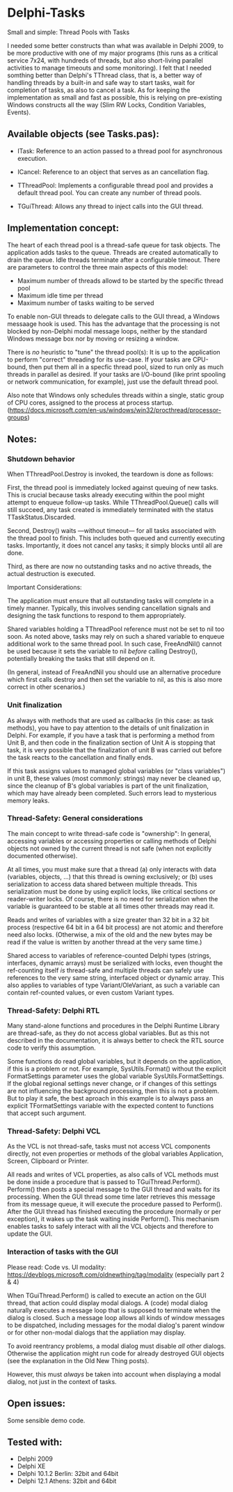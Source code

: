 # Delphi-Tasks
 Small and simple: Thread Pools with Tasks

I needed some better constructs than what was available in Delphi 2009, to be more productive with one of my major programs (this runs as a critical service 7x24, with hundreds of threads, but also short-living parallel activities to manage timeouts and some monitoring).
I felt that I needed somthing better than Delphi's TThread class, that is, a better way of handling threads by a built-in and safe way to start tasks, wait for completion of tasks, as also to cancel a task.
As for keeping the implementation as small and fast as possible, this is relying on pre-existing Windows constructs all the way (Slim RW Locks, Condition Variables, Events).

## Available objects (see Tasks.pas):

* ITask: Reference to an action passed to a thread pool for asynchronous execution.

* ICancel: Reference to an object that serves as an cancellation flag.

* TThreadPool: Implements a configurable thread pool and provides a default thread pool. You can create any number of thread pools.

* TGuiThread: Allows any thread to inject calls into the GUI thread.


## Implementation concept:

The heart of each thread pool is a thread-safe queue for task objects. The application adds tasks to the queue. Threads are created automatically to drain the queue. Idle threads terminate after a configurable timeout. There are parameters to control the three main aspects of this model:
- Maximum number of threads allowd to be started by the specific thread pool
- Maximum idle time per thread
- Maximum number of tasks waiting to be served

To enable non-GUI threads to delegate calls to the GUI thread, a Windows messaage hook is used. This has the advantage that the processing is not blocked by non-Delphi modal message loops, neither by the standard Windows message box nor by moving or resizing a window.

There is *no* heuristic to "tune" the thread pool(s): It is up to the application to perform "correct" threading for its use-case. If your tasks are CPU-bound, then put them all in a specfic thread pool, sized to run only as much threads in parallel as desired. If your tasks are I/O-bound (like print spooling or network communication, for example), just use the default thread pool.

Also note that Windows only schedules threads within a single, static group of CPU cores, assigned to the process at process startup. (https://docs.microsoft.com/en-us/windows/win32/procthread/processor-groups)

## Notes:

### Shutdown behavior

When TThreadPool.Destroy is invoked, the teardown is done as follows:

First, the thread pool is immediately locked against queuing of new tasks. This is crucial because tasks already
executing within the pool might attempt to enqueue follow-up tasks. While TThreadPool.Queue() calls will still
succeed, any task created is immediately terminated with the status TTaskStatus.Discarded.

Second, Destroy() waits —without timeout— for all tasks associated with the thread pool to finish. This includes
both queued and currently executing tasks. Importantly, it does not cancel any tasks; it simply blocks until all are done.

Third, as there are now no outstanding tasks and no active threads, the actual destruction is executed. 

Important Considerations:

The application must ensure that all outstanding tasks will complete in a timely manner. Typically, this involves
sending cancellation signals and designing the task functions to respond to them appropriately.

Shared variables holding a TThreadPool reference must not be set to nil too soon. As noted above, tasks may rely on such a
shared variable to enqueue additional work to the same thread pool. In such case, FreeAndNil() cannot be used because it sets
the variable to nil *before* calling Destroy(), potentially breaking the tasks that still depend on it.

(In general, instead of FreaAndNil you should use an alternative procedure which first calls destroy and then set the variable
to nil, as this is also more correct in other scenarios.)

### Unit finalization

As always with methods that are used as callbacks (in this case: as task methods), you have to pay attention to the details of unit finalization in Delphi.
For example, if you have a task that is performing a method from Unit B, and then code in the finalization section of Unit A is stopping that task, it is very possible
that the finalization of unit B was carried out before the task reacts to the cancellation and finally ends.

If this task assigns values to managed global variables (or "class variables") in unit B, these values (most commonly: strings) may never be cleaned up,
since the cleanup of B's global variables is part of the unit finalization, which may have already been completed.
Such errors lead to mysterious memory leaks.

### Thread-Safety: General considerations

The main concept to write thread-safe code is "ownership": In general, accessing variables or accessing properties or calling methods of Delphi objects not owned by the current thread is not safe (when not explicitly documented otherwise).

At all times, you must make sure that a thread (a) only interacts with data (variables, objects, ...) that this thread is owning exclusively; or (b) uses serialization to access data shared between multiple threads. This serialization must be done by using explicit locks, like critical sections or reader-writer locks.
Of course, there is no need for serialization when the variable is guaranteed to be stable at all times other threads may read it.

Reads and writes of variables with a size greater than 32 bit in a 32 bit process (respective 64 bit in a 64 bit process) are not atomic and therefore need also locks. (Otherwise, a mix of the old and the new bytes may be read if the value is written by another thread at the very same time.)

Shared access to variables of reference-counted Delphi types (strings, interfaces, dynamic arrays) must be serialized with locks, even thought the ref-counting itself *is* thread-safe and multiple threads can safely use references to the very same string, interfaced object or dynamic array. This also applies to variables of type Variant/OleVariant, as such a variable can contain ref-counted values, or even custom Variant types.

### Thread-Safety: Delphi RTL

Many stand-alone functions and procedures in the Delphi Runtime Library are thread-safe, as they do not access global variables. But as this not described in the documentation, it is always better to check the RTL source code to verify this assumption.

Some functions do read global variables, but it depends on the application, if this is a problem or not. For example, SysUtils.Format() without the explicit FormatSettings parameter uses the global variable SysUtils.FormatSettings. If the global regional settings never change, or if changes of this settings are not influencing the background processing, then this is not a problem. But to play it safe, the best aproach in this example is to always pass an explicit TFormatSettings variable with the expected content to functions that accept such argument.

### Thread-Safety: Delphi VCL

As the VCL is not thread-safe, tasks must not access VCL components directly, not even properties or methods of the global variables Application, Screen, Clipboard or Printer.

All reads and writes of VCL properties, as also calls of VCL methods must be done inside a procedure that is passed to TGuiThread.Perform(). Perform() then posts a special message to the GUI thread and waits for its processing. When the GUI thread some time later retrieves this message from its message queue, it will execute the procedure passed to Perform(). After the GUI thread has finished executing the procedure (normally or per exception), it wakes up the task waiting inside Perform(). This mechanism enables tasks to safely interact with all the VCL objects and therefore to update the GUI.

### Interaction of tasks with the GUI

Please read: Code vs. UI modality: https://devblogs.microsoft.com/oldnewthing/tag/modality (especially part 2 & 4)

When TGuiThread.Perform() is called to execute an action on the GUI thread, that action could display modal dialogs. A (code) modal dialog naturally executes a message loop that is supposed to terminate when the dialog is closed. Such a message loop allows all kinds of window messages to be dispatched, including messages for the modal dialog's parent window or for other non-modal dialogs that the appliation may display.

To avoid reentrancy problems, a modal dialog must disable *all* other dialogs. Otherwise the application might run code for already destroyed GUI objects (see the explanation in the Old New Thing posts).

However, this must *always* be taken into account when displaying a modal dialog, not just in the context of tasks.

## Open issues:

Some sensible demo code.

## Tested with:

- Delphi 2009
- Delphi XE
- Delphi 10.1.2 Berlin: 32bit and 64bit
- Delphi 12.1 Athens: 32bit and 64bit
